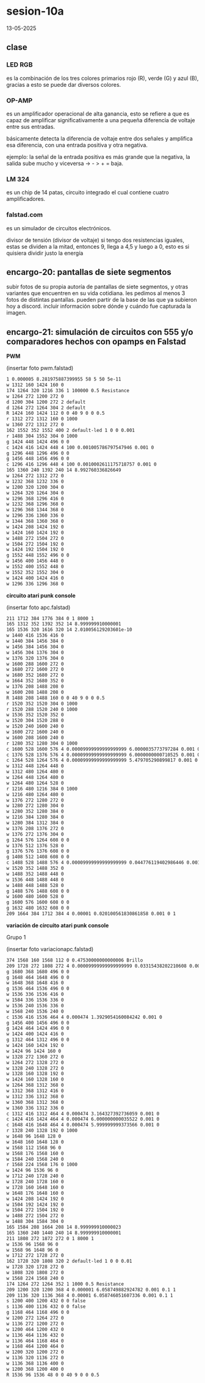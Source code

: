 # sesion-10a

13-05-2025

## clase

### LED RGB 
es la combinación de los tres colores primarios rojo (R), verde (G) y azul (B), gracias a esto se puede dar diversos colores.

### OP-AMP 
es un amplificador operacional de alta ganancia, esto se refiere a que es capaz de amplificar significativamente a una pequeña diferencia de voltaje entre sus entradas.

básicamente detecta la diferencia de voltaje entre dos señales y amplifica esa diferencia, con una entrada positiva y otra negativa.

ejemplo: la señal de la entrada positiva es más grande que la negativa, la salida sube mucho y viceversa →  - > + = baja.

### LM 324 
es un chip de 14 patas, circuito integrado el cual contiene cuatro amplificadores.

### falstad.com 
es un simulador de circuitos electrónicos.

divisor de tensión (divisor de voltaje)
si tengo dos resistencias iguales, estas se dividen a la mitad, entonces 9, llega a 4,5 y luego a 0, esto es si quisiera dividir justo la energía 

## encargo-20: pantallas de siete segmentos

subir fotos de su propia autoría de pantallas de siete segmentos, y otras variantes que encuentren en su vida cotidiana. les pedimos al menos 3 fotos de distintas pantallas. pueden partir de la base de las que ya subieron hoy a discord. incluir información sobre dónde y cuándo fue capturada la imagen.

## encargo-21: simulación de circuitos con 555 y/o comparadores hechos con opamps en Falstad

**PWM**

(insertar foto pwm.falstad)

```txt
1 0.000005 8.281975887399955 58 5 50 5e-11
w 1312 160 1424 160 0
174 1264 320 1216 336 1 100000 0.5 Resistance
w 1264 272 1200 272 0
d 1200 304 1200 272 2 default
d 1264 272 1264 304 2 default
R 1424 160 1424 112 0 0 40 9 0 0 0.5
r 1312 272 1312 160 0 1000
w 1360 272 1312 272 0
162 1552 352 1552 400 2 default-led 1 0 0 0.001
r 1488 304 1552 304 0 1000
g 1424 448 1424 496 0 0
c 1424 416 1424 448 4 100 0.001005786797547946 0.001 0
g 1296 448 1296 496 0 0
g 1456 448 1456 496 0 0
c 1296 416 1296 448 4 100 0.0010002611175718757 0.001 0
165 1360 240 1392 240 14 8.992760336826649
w 1264 272 1312 272 0
w 1232 368 1232 336 0
w 1200 320 1200 304 0
w 1264 320 1264 304 0
w 1296 368 1296 416 0
w 1232 368 1296 368 0
w 1296 368 1344 368 0
w 1296 336 1360 336 0
w 1344 368 1360 368 0
w 1424 208 1424 192 0
w 1424 160 1424 192 0
w 1488 272 1504 272 0
w 1504 272 1504 192 0
w 1424 192 1504 192 0
g 1552 448 1552 496 0 0
w 1456 400 1456 448 0
w 1552 400 1552 448 0
w 1552 352 1552 304 0
w 1424 400 1424 416 0
w 1296 336 1296 368 0

```

**circuito atari punk console**

(insertar foto apc.falstad)

```txt $ 1 0.000015625 21.593987231061412 66 5 50 5e-11
211 1712 384 1776 384 0 1 8000 1
165 1312 352 1392 352 14 8.999999910000001
165 1536 320 1616 320 14 2.010056129203601e-10
w 1440 416 1536 416 0
w 1440 384 1456 384 0
w 1456 384 1456 304 0
w 1456 304 1376 304 0
w 1376 320 1376 304 0
w 1600 288 1600 272 0
w 1680 272 1600 272 0
w 1680 352 1680 272 0
w 1664 352 1680 352 0
w 1376 208 1488 208 0
w 1600 208 1488 208 0
R 1488 208 1488 160 0 0 40 9 0 0 0.5
r 1520 352 1520 304 0 1000
r 1520 288 1520 240 0 1000
w 1536 352 1520 352 0
w 1520 304 1520 288 0
w 1520 240 1600 240 0
w 1600 272 1600 240 0
w 1600 208 1600 240 0
r 1280 352 1280 304 0 1000
c 1600 528 1600 576 4 0.00009999999999999999 6.0000035773797284 0.001 0
c 1376 528 1376 576 4 0.00009999999999999999 6.0000000000710525 0.001 0
c 1264 528 1264 576 4 0.00009999999999999999 5.479705290899817 0.001 0
w 1312 448 1264 448 0
w 1312 480 1264 480 0
w 1264 448 1264 480 0
w 1264 480 1264 528 0
r 1216 480 1216 384 0 1000
w 1216 480 1264 480 0
w 1376 272 1280 272 0
w 1280 272 1280 304 0
w 1280 352 1280 384 0
w 1216 384 1280 384 0
w 1280 384 1312 384 0
w 1376 208 1376 272 0
w 1376 272 1376 304 0
g 1264 576 1264 608 0 0
w 1376 512 1376 528 0
g 1376 576 1376 608 0 0
g 1408 512 1408 608 0 0
c 1488 528 1488 576 4 0.00009999999999999999 0.044776119402986446 0.001 0
w 1520 352 1488 352 0
w 1488 352 1488 448 0
w 1536 448 1488 448 0
w 1488 448 1488 528 0
g 1488 576 1488 608 0 0
w 1600 480 1600 528 0
g 1600 576 1600 608 0 0
g 1632 480 1632 608 0 0
209 1664 384 1712 384 4 0.00001 0.020100561830861858 0.001 0 1

```

**variación de circuito atari punk console**

Grupo 1

(insertar foto variacionapc.falstad)

```txt $ 1 0.000005 69.34413510434165 66 5 50 5e-11
374 1568 160 1568 112 0 0.47530000000000006 Brillo
209 1728 272 1808 272 4 0.00009999999999999999 0.03315438202210608 0.001 0 1
g 1680 368 1680 496 0 0
g 1648 464 1648 496 0 0
w 1648 368 1648 416 0
g 1536 464 1536 496 0 0
w 1536 336 1536 416 0
w 1584 336 1536 336 0
w 1536 240 1536 336 0
w 1568 240 1536 240 0
c 1536 416 1536 464 4 0.000474 1.3929054160084242 0.001 0
g 1456 400 1456 496 0 0
g 1424 464 1424 496 0 0
w 1424 400 1424 416 0
g 1312 464 1312 496 0 0
w 1424 160 1424 192 0
w 1424 96 1424 160 0
w 1328 272 1360 272 0
w 1264 272 1328 272 0
w 1328 240 1328 272 0
w 1328 160 1328 192 0
w 1424 160 1328 160 0
w 1264 368 1312 368 0
w 1312 368 1312 416 0
w 1312 336 1312 368 0
w 1360 368 1312 368 0
w 1360 336 1312 336 0
c 1312 416 1312 464 4 0.000474 3.164327392736059 0.001 0
c 1424 416 1424 464 4 0.000474 6.000000000035522 0.001 0
c 1648 416 1648 464 4 0.000474 5.999999999373566 0.001 0
r 1328 240 1328 192 0 1000
w 1648 96 1648 128 0
w 1648 160 1648 128 0
w 1568 112 1568 96 0
w 1568 176 1568 160 0
w 1584 240 1568 240 0
r 1568 224 1568 176 0 1000
w 1424 96 1536 96 0
w 1712 240 1728 240 0
w 1728 240 1728 160 0
w 1728 160 1648 160 0
w 1648 176 1648 160 0
w 1424 208 1424 192 0
w 1504 192 1424 192 0
w 1504 272 1504 192 0
w 1488 272 1504 272 0
w 1488 304 1584 304 0
165 1584 208 1664 208 14 8.999999910000023
165 1360 240 1440 240 14 8.999999910000001
211 1808 272 1872 272 0 1 8000 1
w 1536 96 1568 96 0
w 1568 96 1648 96 0
w 1712 272 1728 272 0
162 1728 320 1808 320 2 default-led 1 0 0 0.01
w 1728 320 1728 272 0
w 1808 320 1808 272 0
w 1568 224 1568 240 0
174 1264 272 1264 352 1 1000 0.5 Resistance
209 1200 320 1200 368 4 0.000001 6.058749882924782 0.001 0.1 1
209 1136 320 1136 368 4 0.00001 6.058746051607336 0.001 0.1 1
s 1200 400 1200 432 0 0 false
s 1136 400 1136 432 0 0 false
g 1168 464 1168 496 0 0
w 1200 272 1264 272 0
w 1136 272 1200 272 0
w 1200 464 1200 432 0
w 1136 464 1136 432 0
w 1136 464 1168 464 0
w 1168 464 1200 464 0
w 1200 320 1200 272 0
w 1136 320 1136 272 0
w 1136 368 1136 400 0
w 1200 368 1200 400 0
R 1536 96 1536 48 0 0 40 9 0 0 0.5

```
